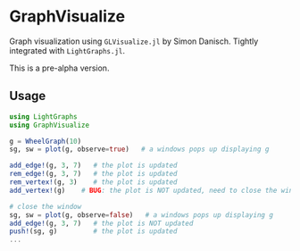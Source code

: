 # GraphVisualize
Graph visualization using `GLVisualize.jl` by Simon Danisch. Tightly integrated
with `LightGraphs.jl`.

This is a pre-alpha version.

## Usage
```julia
using LightGraphs
using GraphVisualize

g = WheelGraph(10)
sg, sw = plot(g, observe=true)   # a windows pops up displaying g

add_edge!(g, 3, 7)   # the plot is updated
rem_edge!(g, 3, 7)   # the plot is updated
rem_vertex!(g, 3)    # the plot is updated
add_vertex!(g)    # BUG: the plot is NOT updated, need to close the window and replot

# close the window
sg, sw = plot(g, observe=false)   # a windows pops up displaying g
add_edge!(g, 3, 7)   # the plot is NOT updated
push!(sg, g)         # the plot is updated
...

```

